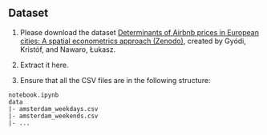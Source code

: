 ## Dataset

1. Please download the dataset [Determinants of Airbnb prices in European cities: A spatial econometrics approach (Zenodo)](https://zenodo.org/records/4446043#.Y9Y9ENJBwUE), created by Gyódi, Kristóf, and Nawaro, Łukasz.

2. Extract it here.

3. Ensure that all the CSV files are in the following structure:
```
notebook.ipynb
data
|- amsterdam_weekdays.csv
|- amsterdam_weekends.csv
|- ...
```